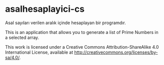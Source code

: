 # asalhesaplayici-cs
Asal sayıları verilen aralık içinde hesaplayan bir programdır.

This is an application that allows you to generate a list of Prime Numbers in a selected array.

This work is licensed under a Creative Commons Attribution-ShareAlike 4.0 International License, available at http://creativecommons.org/licenses/by-sa/4.0/.
